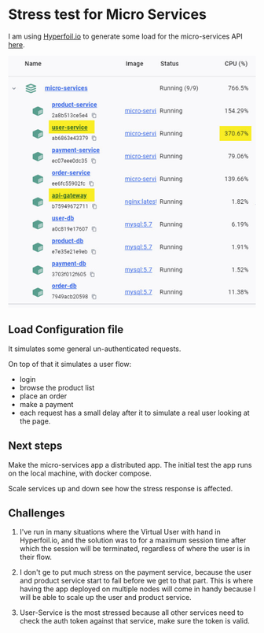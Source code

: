 # Stress test for Micro Services

I am using [Hyperfoil.io](https://hyperfoil.io/) to generate some 
load for the micro-services API [here](https://github.com/iliepandia/micro-services-ecommerce). 

![Async Demo](imgs/services-under-load.jpg)

## Load Configuration file

It simulates some general un-authenticated requests.

On top of that it simulates a user flow:
- login
- browse the product list
- place an order 
- make a payment
- each request has a small delay after it to simulate a real user
  looking at the page.

## Next steps

Make the micro-services app a distributed app. The initial test the app 
runs on the local machine, with docker compose. 

Scale services up and down see how the stress response is affected.

## Challenges

1. I've run in many situations where the Virtual User with hand
   in Hyperfoil.io, and the solution was to for a maximum session time
   after which the session will be terminated, regardless of where the 
   user is in their flow. 

2. I don't ge to put much stress on the payment service, because the user
   and product service start to fail before we get to that part. This is
   where having the app deployed on multiple nodes will come in handy
   because I will be able to scale up the user and product service.

3. User-Service is the most stressed because all other services need 
   to check the auth token against that service, make sure the token is
   valid.